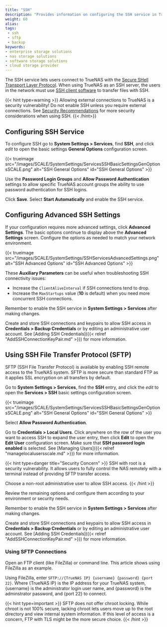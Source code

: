 ```yaml
---
title: "SSH"
description: "Provides information on configuring the SSH service in TrueNAS SCALE and using an SFTP connection."
weight: 60
alias: 
tags:
 - ssh
 - sftp
 - backup
keywords:
- enterprise storage solutions
- nas storage solutions
- software storage solutions
- cloud storage provider
---
```


The SSH service lets users connect to TrueNAS with the [Secure SHell Transport Layer Protocol](https://tools.ietf.org/html/rfc4253).
When using TrueNAS as an SSH server, the users in the network must use [SSH client software](https://www.bing.com/search?q=SSH%20client%20software) to transfer files with SSH.

{{< hint type=warning >}}
Allowing external connections to TrueNAS is a security vulnerability!
Do not enable SSH unless you require external connections.
See [Security Recommendations](https://www.truenas.com/docs/solutions/optimizations/security/) for more security considerations when using SSH.
{{< /hint>}}

## Configuring SSH Service

To configure SSH go to **System Settings > Services**, find **SSH**, and click <i class="material-icons" aria-hidden="true" title="Configure">edit</i> to open the basic settings **General Options** configuration screen.

{{< trueimage src="/images/SCALE/SystemSettings/ServicesSSHBasicSettingsGenOptionsSCALE.png" alt="SSH General Options" id="SSH General Options" >}}

Use the **Password Login Groups** and **Allow Password Authentication** settings to allow specific TrueNAS account groups the ability to use password authentication for SSH logins.

Click **Save**. Select **Start Automatically** and enable the SSH service.

## Configuring Advanced SSH Settings
If your configuration requires more advanced settings, click **Advanced Settings**.
The basic options continue to display above the **Advanced Settings** screen.
Configure the options as needed to match your network environment.

{{< trueimage src="/images/SCALE/SystemSettings/SSHServicesAdvancedSettings.png" alt="SSH Advanced Options" id="SSH Advanced Options" >}}

These **Auxiliary Parameters** can be useful when troubleshooting SSH connectivity issues:

* Increase the `ClientAliveInterval` if SSH connections tend to drop.
* Increase the `MaxStartups` value (**10** is default) when you need more concurrent SSH connections.

Remember to enable the SSH service in **System Settings > Services** after making changes.

Create and store SSH connections and keypairs to allow SSH access in **Credentials > Backup Credentials** or by editing an administrative user account. See [Adding SSH Credentials]({{< relref "AddSSHConnectionKeyPair.md" >}}) for more information.

## Using SSH File Transfer Protocol (SFTP)

SFTP (SSH File Transfer Protocol) is available by enabling SSH remote access to the TrueNAS system.
SFTP is more secure than standard FTP as it applies SSL encryption on all transfers by default.

Go to **System Settings > Services**, find the **SSH** entry, and click the <i class="material-icons" aria-hidden="true" title="Configure">edit</i> to open the **Services > SSH** basic settings configuration screen.

{{< trueimage src="/images/SCALE/SystemSettings/ServicesSSHBasicSettingsGenOptionsSCALE.png" alt="SSH General Options" id="SSH General Options" >}}

Select **Allow Password Authentication**.

Go to **Credentials > Local Users**. Click anywhere on the row of the user you want to access SSH to expand the user entry, then click **Edit** to open the **Edit User** configuration screen. Make sure that **SSH password login enabled** is selected. See [Managing Users]({{< relref "managelocalusersscale.md" >}}) for more information.

{{< hint type=danger title="Security Concern" >}}
SSH with root is a security vulnerability. It allows users to fully control the NAS remotely with a terminal instead of providing SFTP transfer access.

Choose a non-root administrative user to allow SSH access.
{{< /hint >}}

Review the remaining options and configure them according to your environment or security needs.

Remember to enable the SSH service in **System Settings > Services** after making changes.

Create and store SSH connections and keypairs to allow SSH access in **Credentials > Backup Credentials** or by editing an administrative user account. See [Adding SSH Credentials]({{< relref "AddSSHConnectionKeyPair.md" >}}) for more information.

### Using SFTP Connections

Open an FTP client (like FileZilla) or command line.
This article shows using FileZilla as an example.

Using FileZilla, enter `SFTP://{TrueNAS IP} {username} {password} {port 22}`. Where {TrueNAS IP} is the IP address for your TrueNAS system, {username} is the administrator login user name, and {password} is the adminstrator password, and {port 22} to connect.

{{< hint type=important >}}
SFTP does not offer chroot locking.
While chroot is not 100% secure, lacking chroot lets users move up to the root directory and view internal system information.
If this level of access is a concern, FTP with TLS might be the more secure choice.
{{< /hint >}}
